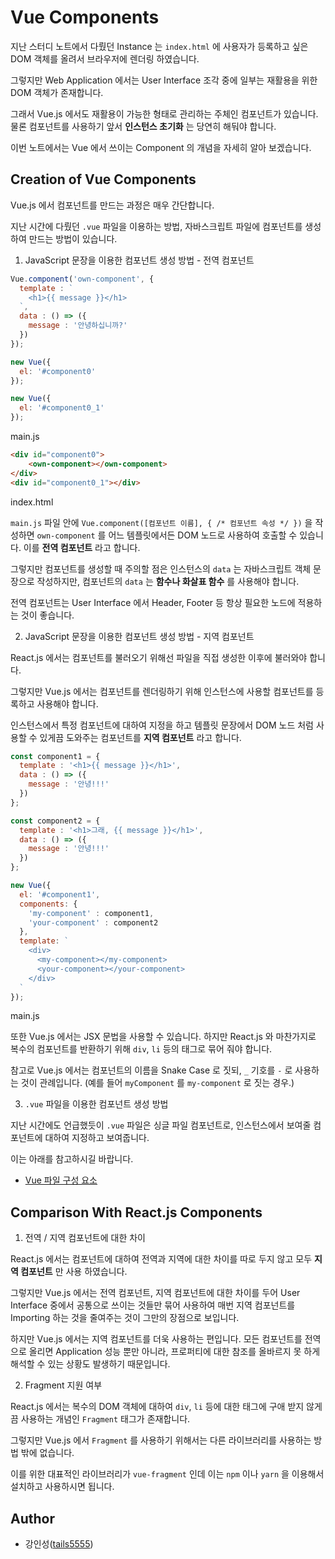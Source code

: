 # Vue Components

지난 스터디 노트에서 다뤘던 Instance 는 `index.html` 에 사용자가 등록하고 싶은 DOM 객체를 올려서 브라우저에 렌더링 하였습니다.

그렇지만 Web Application 에서는 User Interface 조각 중에 일부는 재활용을 위한 DOM 객체가 존재합니다.

그래서 Vue.js 에서도 재활용이 가능한 형태로 관리하는 주체인 컴포넌트가 있습니다. 물론 컴포넌트를 사용하기 앞서 **인스턴스 초기화** 는 당연히 해둬야 합니다.

이번 노트에서는 Vue 에서 쓰이는 Component 의 개념을 자세히 알아 보겠습니다.

## Creation of Vue Components

Vue.js 에서 컴포넌트를 만드는 과정은 매우 간단합니다.

지난 시간에 다뤘던 `.vue` 파일을 이용하는 방법, 자바스크립트 파일에 컴포넌트를 생성하여 만드는 방법이 있습니다.

1. JavaScript 문장을 이용한 컴포넌트 생성 방법 - 전역 컴포넌트

```javascript
Vue.component('own-component', {
  template : `
    <h1>{{ message }}</h1>
  `,
  data : () => ({
    message : '안녕하십니까?'
  })
});

new Vue({
  el: '#component0'
});

new Vue({
  el: '#component0_1'
});
```

main.js

```html
<div id="component0">
    <own-component></own-component>
</div>
<div id="component0_1"></div>
```

index.html

`main.js` 파일 안에 `Vue.component([컴포넌트 이름], { /* 컴포넌트 속성 */ })` 을 작성하면 `own-component` 를 어느 템플릿에서든 DOM 노드로 사용하여 호출할 수 있습니다. 이를 **전역 컴포넌트** 라고 합니다.

그렇지만 컴포넌트를 생성할 때 주의할 점은 인스턴스의 `data` 는 자바스크립트 객체 문장으로 작성하지만, 컴포넌트의 `data` 는 **함수나 화살표 함수** 를 사용해야 합니다.

전역 컴포넌트는 User Interface 에서 Header, Footer 등 항상 필요한 노드에 적용하는 것이 좋습니다.

2. JavaScript 문장을 이용한 컴포넌트 생성 방법 - 지역 컴포넌트

React.js 에서는 컴포넌트를 불러오기 위해선 파일을 직접 생성한 이후에 불러와야 합니다.

그렇지만 Vue.js 에서는 컴포넌트를 렌더링하기 위해 인스턴스에 사용할 컴포넌트를 등록하고 사용해야 합니다.

인스턴스에서 특정 컴포넌트에 대하여 지정을 하고 템플릿 문장에서 DOM 노드 처럼 사용할 수 있게끔 도와주는 컴포넌트를 **지역 컴포넌트** 라고 합니다. 

```javascript
const component1 = {
  template : '<h1>{{ message }}</h1>',
  data : () => ({
    message : '안녕!!!'
  })
};

const component2 = {
  template : '<h1>그래, {{ message }}</h1>',
  data : () => ({
    message : '안녕!!!'
  })
};

new Vue({
  el: '#component1',
  components: {
    'my-component' : component1,
    'your-component' : component2
  },
  template: `
    <div>
      <my-component></my-component>
      <your-component></your-component>
    </div>
  `
});
```

main.js

또한 Vue.js 에서는 JSX 문법을 사용할 수 있습니다. 하지만 React.js 와 마찬가지로 복수의 컴포넌트를 반환하기 위해 `div`, `li` 등의 태그로 묶어 줘야 합니다.

참고로 Vue.js 에서는 컴포넌트의 이름을 Snake Case 로 짓되, `_` 기호를 `-` 로 사용하는 것이 관례입니다. (예를 들어 `myComponent` 를 `my-component` 로 짓는 경우.)

3. `.vue` 파일을 이용한 컴포넌트 생성 방법

지난 시간에도 언급했듯이 `.vue` 파일은 싱글 파일 컴포넌트로, 인스턴스에서 보여줄 컴포넌트에 대하여 지정하고 보여줍니다.

이는 아래를 참고하시길 바랍니다.

- [Vue 파일 구성 요소](https://github.com/tails5555/vuejs_tutorial/blob/master/docs/note_02.md)

## Comparison With React.js Components

1. 전역 / 지역 컴포넌트에 대한 차이

React.js 에서는 컴포넌트에 대하여 전역과 지역에 대한 차이를 따로 두지 않고 모두 **지역 컴포넌트** 만 사용 하였습니다. 

그렇지만 Vue.js 에서는 전역 컴포넌트, 지역 컴포넌트에 대한 차이를 두어 User Interface 중에서 공통으로 쓰이는 것들만 묶어 사용하여 매번 지역 컴포넌트를 Importing 하는 것을 줄여주는 것이 그만의 장점으로 보입니다.

하지만 Vue.js 에서는 지역 컴포넌트를 더욱 사용하는 편입니다. 모든 컴포넌트를 전역으로 올리면 Application 성능 뿐만 아니라, 프로퍼티에 대한 참조를 올바르지 못 하게 해석할 수 있는 상황도 발생하기 때문입니다.

2. Fragment 지원 여부

React.js 에서는 복수의 DOM 객체에 대하여 `div`, `li` 등에 대한 태그에 구애 받지 않게끔 사용하는 개념인 `Fragment` 태그가 존재합니다.

그렇지만 Vue.js 에서 `Fragment` 를 사용하기 위해서는 다른 라이브러리를 사용하는 방법 밖에 없습니다.

이를 위한 대표적인 라이브러리가 `vue-fragment` 인데 이는 `npm` 이나 `yarn` 을 이용해서 설치하고 사용하시면 됩니다.

## Author

- 강인성([tails5555](https://github.com/tails5555))